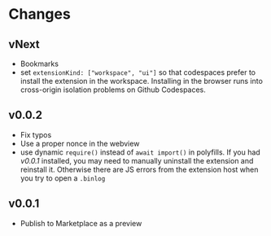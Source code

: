 # Changes

## vNext

- Bookmarks
- set `extensionKind: ["workspace", "ui"]` so that codespaces prefer to install the extension in the workspace. Installing in the browser runs into cross-origin isolation problems on Github Codespaces.

## v0.0.2

- Fix typos
- Use a proper nonce in the webview
- use dynamic `require()` instead of `await import()` in polyfills.
  If you had *v0.0.1* installed, you may need to manually uninstall the extension and reinstall it.
  Otherwise there are JS errors from the extension host when you try to open a `.binlog`

## v0.0.1

- Publish to Marketplace as a preview
